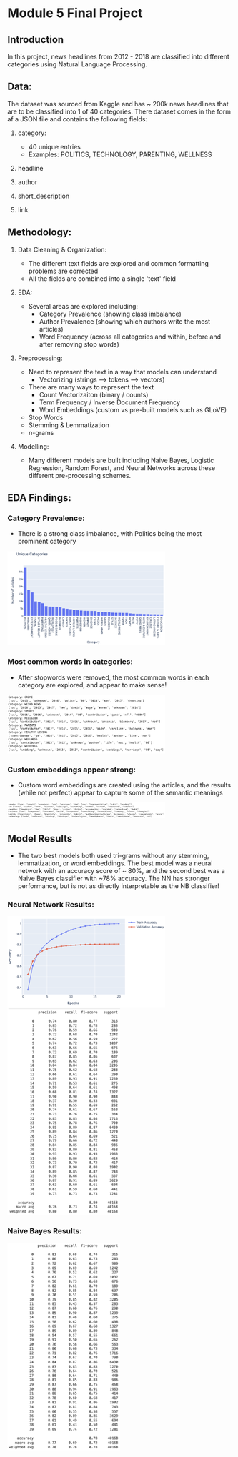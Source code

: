 # Module 5 Final Project

## Introduction
In this project, news headlines from 2012 - 2018 are classified into different categories using Natural Language Processing.

## Data:
The dataset was sourced from Kaggle and has ~ 200k news headlines that are to be classified into 1 of 40 categories.
There dataset comes in the form af a JSON file and contains the following fields:

1) category:
     - 40 unique entries
     - Examples: POLITICS, TECHNOLOGY, PARENTING, WELLNESS

2) headline
3) author
4) short_description
5) link

## Methodology:

1) Data Cleaning & Organization:
     - The different text fields are explored and common formatting problems are corrected
     - All the fields are combined into a single 'text' field

2) EDA:
     - Several areas are explored including:
          - Category Prevalence (showing class imbalance)
          - Author Prevalence (showing which authors write the most articles)
          - Word Frequency (across all categories and within, before and after removing stop words)

3) Preprocessing:
     - Need to represent the text in a way that models can understand
          - Vectorizing (strings --> tokens --> vectors)
     - There are many ways to represent the text
          - Count Vectorizaiton (binary / counts)
          - Term Frequency / Inverse Document Frequency
          - Word Embeddings (custom vs pre-built models such as GLoVE)
     - Stop Words
     - Stemming & Lemmatization
     - n-grams

4) Modelling:
     - Many different models are built including Naive Bayes, Logistic Regression, Random Forest, and Neural Networks across these different pre-processing schemes.

## EDA Findings:

### Category Prevalence:
- There is a strong class imbalance, with Politics being the most prominent category
 <img src="images/article_categories.PNG?raw=true" width="70%" height="70%">

### Most common words in categories:
- After stopwords were removed, the most common words in each category are explored, and appear to make sense!
 <img src="images/common_words_in_category.PNG?raw=true" width="70%" height="70%">

### Custom embeddings appear strong:
- Custom word embeddings are created using the articles, and the results (while not perfect) appear to capture some of the semantic meanings
 <img src="images/custom_embeddings.PNG?raw=true" width="70%" height="70%">

## Model Results
- The two best models both used tri-grams without any stemming, lemmatization, or word embeddings. The best model was a neural network with an accuracy score of ~ 80%, and the second best was a Naive Bayes classifier with ~78% accuracy. The NN has stronger performance, but is not as directly interpretable as the NB classifier!

### Neural Network Results:
 <img src="images/trigrams_nn_results.PNG?raw=true" width="70%" height="70%">
 <img src="images/nn_cr.PNG?raw=true" width="50%" height="50%">

### Naive Bayes Results:
 <img src="images/nb_cr.PNG?raw=true" width="50%" height="50%">





 



